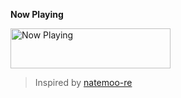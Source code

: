 **Now Playing**

<a href="https://sinchang.vercel.app//now-playing?open">
    <img src="https://sinchang.vercel.app//now-playing" width="256" height="64" alt="Now Playing">
</a>

> Inspired by [natemoo-re](https://github.com/natemoo-re/natemoo-re)

